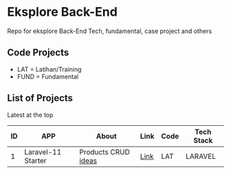 # Eksplore Back-End
Repo for eksplore Back-End Tech, fundamental, case project and others 

## Code Projects

- LAT = Latihan/Training
- FUND = Fundamental

## List of Projects

Latest at the top

| ID | APP                                  | About  | Link  | Code  |  Tech Stack  |
| -- | ------------------------------------ |------| ------ | ------ |  ------ | 
| 1  | Laravel-11 Starter           | Products CRUD [ideas](https://santrikoding.com/tutorial-laravel-11-2-cara-install-dan-menjalankan-laravel-11) | [Link](https://github.com/Mjajang/LAT-Laravel-11) | LAT | LARAVEL |

